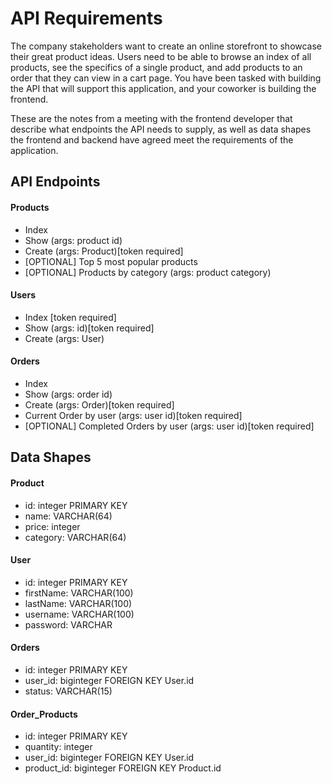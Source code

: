 # API Requirements

The company stakeholders want to create an online storefront to showcase their great product ideas. Users need to be able to browse an index of all products, see the specifics of a single product, and add products to an order that they can view in a cart page. You have been tasked with building the API that will support this application, and your coworker is building the frontend.

These are the notes from a meeting with the frontend developer that describe what endpoints the API needs to supply, as well as data shapes the frontend and backend have agreed meet the requirements of the application.

## API Endpoints

#### Products

- Index
- Show (args: product id)
- Create (args: Product)[token required]
- [OPTIONAL] Top 5 most popular products
- [OPTIONAL] Products by category (args: product category)

#### Users

- Index [token required]
- Show (args: id)[token required]
- Create (args: User)

#### Orders

- Index
- Show (args: order id)
- Create (args: Order)[token required]
- Current Order by user (args: user id)[token required]
- [OPTIONAL] Completed Orders by user (args: user id)[token required]

## Data Shapes

#### Product

- id: integer PRIMARY KEY
- name: VARCHAR(64)
- price: integer
- category: VARCHAR(64)

#### User

- id: integer PRIMARY KEY
- firstName: VARCHAR(100)
- lastName: VARCHAR(100)
- username: VARCHAR(100)
- password: VARCHAR

#### Orders

- id: integer PRIMARY KEY
- user_id: biginteger FOREIGN KEY User.id
- status: VARCHAR(15)

#### Order_Products

- id: integer PRIMARY KEY
- quantity: integer
- user_id: biginteger FOREIGN KEY User.id
- product_id: biginteger FOREIGN KEY Product.id
